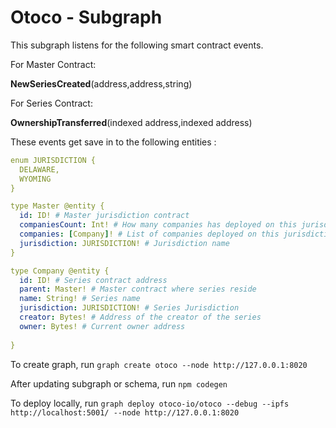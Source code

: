 # Otoco - Subgraph

This subgraph listens for the following smart contract events.

For Master Contract:

**NewSeriesCreated**(address,address,string)

For Series Contract:

**OwnershipTransferred**(indexed address,indexed address)

These events get save in to the following entities :
```yaml
enum JURISDICTION {
  DELAWARE,
  WYOMING
}

type Master @entity {
  id: ID! # Master jurisdiction contract
  companiesCount: Int! # How many companies has deployed on this jurisdiction
  companies: [Company]! # List of companies deployed on this jurisdiction
  jurisdiction: JURISDICTION! # Jurisdiction name
}

type Company @entity {
  id: ID! # Series contract address
  parent: Master! # Master contract where series reside
  name: String! # Series name
  jurisdiction: JURISDICTION! # Series Jurisdiction
  creator: Bytes! # Address of the creator of the series
  owner: Bytes! # Current owner address
  
}
```

To create graph, run `graph create otoco --node http://127.0.0.1:8020`

After updating subgraph or schema, run `npm codegen`

To deploy locally, run `graph deploy otoco-io/otoco --debug --ipfs http://localhost:5001/ --node http://127.0.0.1:8020`